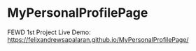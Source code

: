 # MyPersonalProfilePage
FEWD 1st Project
Live Demo:  https://felixandrewsapalaran.github.io/MyPersonalProfilePage/
